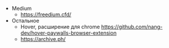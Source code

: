 - Medium
  - https://freedium.cfd/
- Остальное
  - Hover, расширение для chrome https://github.com/nang-dev/hover-paywalls-browser-extension
  - https://archive.ph/
